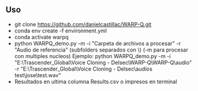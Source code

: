 ## Uso
- git clone https://github.com/danielcastillac/WARP-Q.git
- conda env create -f environment.yml
- conda activate warpq
- python WARPQ_demo.py -m -i "Carpeta de archivos a procesar" -r "Audio de referencia" (subfolders separados con \\) (-m para procesar con multiples nucleos)
Ejemplo:
python WARPQ_demo.py -m -i "E:\\Trascender_Global\\Voice Cloning - Delsec\\WARP-Q\\WARP-Q\\audio" -r "E:\\Trascender_Global\\Voice Cloning - Delsec\\audios test\\jose\\test.wav"
- Resultados en ultima columna Results.csv o impresos en terminal
